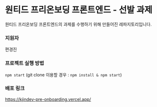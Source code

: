 # 원티드 프리온보딩 프론트엔드 - 선발 과제

원티드 프리온보딩 프론트엔드의 과제를 수행하기 위해 만들어진 레파지토리입니다.

### 지원자

편경진

### 프로젝트 실행 방법

`npm start`
(git clone 이용할 경우 : `npm install & npm start`)

### 배포 링크

https://kjindev-pre-onboarding.vercel.app/

